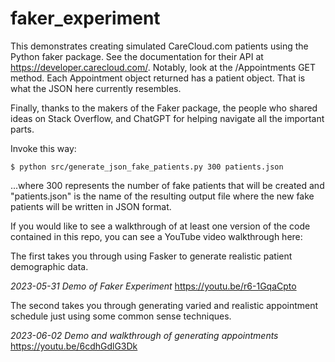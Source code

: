 # faker_experiment
This demonstrates creating simulated CareCloud.com patients using the Python faker package. See the documentation for their API at https://developer.carecloud.com/. Notably, look at the /Appointments GET method.  Each Appointment object returned has a patient object. That is what the JSON here currently resembles.

Finally, thanks to the makers of the Faker package, the people who shared ideas on Stack Overflow, and ChatGPT for helping navigate all the important parts.

Invoke this way:
```
$ python src/generate_json_fake_patients.py 300 patients.json
```
...where 300 represents the number of fake patients that will be created and "patients.json" is the name of the resulting output file where the new fake patients will be written in JSON format.

If you would like to see a walkthrough of at least one version of the code contained in this repo, you can see a YouTube video walkthrough here: 

The first takes you through using Fasker to generate realistic patient demographic data.

*2023-05-31 Demo of Faker Experiment*
https://youtu.be/r6-1GqaCpto

The second takes you through generating varied and realistic appointment schedule just using some common sense techniques.

*2023-06-02 Demo and walkthrough of generating appointments*
https://youtu.be/6cdhGdlG3Dk

